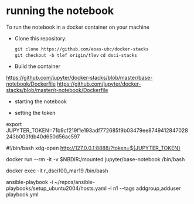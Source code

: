 # running the notebook

To run the notebook in a docker container on your machine

- Clone this repository:

  `git clone https://github.com/eoas-ubc/docker-stacks`  
  `git checkout -b tlef origin/tlev`
  `cd dsci-stacks`

- Build the container



https://github.com/jupyter/docker-stacks/blob/master/base-notebook/Dockerfile
https://github.com/jupyter/docker-stacks/blob/master/r-notebook/Dockerfile

* starting the notebook

* setting the token

export JUPYTER_TOKEN=71b9cf219f1e193adf772685f9b03479ee8749412847028243b003fdb40d650d56ac597

#!/bin/bash
xdg-open http://127.0.0.1:8888/?token=${JUPYTER_TOKEN}


docker run --rm -it -v $NBDIR:/mounted jupyter/base-notebook /bin/bash

docker exec -it r_dsci100_mar19 /bin/bash


ansible-playbook -i ~/repos/ansible-playbooks/setup_ubuntu2004/hosts.yaml -l n1 --tags addgroup,adduser playbook.yml




